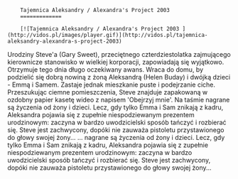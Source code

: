 
        Tajemnica Aleksandry / Alexandra's Project 2003 
        =============
        
        [![Tajemnica Aleksandry / Alexandra's Project 2003 ](http://vidos.pl/images/player.gif)](http://vidos.pl/tajemnica-aleksandry-alexandra-s-project-2003)
        
        
 Urodziny Steve'a (Gary Sweet), przeciętnego czterdziestolatka zajmującego kierownicze stanowisko w wielkiej korporacji, zapowiadają się wyjątkowo. Otrzymuje tego dnia długo oczekiwany awans. Wraca do domu, by podzielić się dobrą nowiną z żoną Aleksandrą (Helen Buday) i dwójką dzieci - Emmą i Samem. Zastaje jednak mieszkanie puste i podejrzanie ciche. Przeszukując ciemne pomieszczenia, Steve znajduje zapakowaną w ozdobny papier kasetę wideo z napisem 'Obejrzyj mnie'. Na taśmie nagrane są życzenia od żony i dzieci. Lecz, gdy tylko Emma i Sam znikają z kadru, Aleksandra pojawia się z zupełnie niespodziewanym prezentem urodzinowym: zaczyna w bardzo uwodzicielski sposób tańczyć i rozbierać się. Steve jest zachwycony, dopóki nie zauważa pistoletu przystawionego do głowy swojej żony...   ... nagrane są życzenia od żony i dzieci. Lecz, gdy tylko Emma i Sam znikają z kadru, Aleksandra pojawia się z zupełnie niespodziewanym prezentem urodzinowym: zaczyna w bardzo uwodzicielski sposób tańczyć i rozbierać się. Steve jest zachwycony, dopóki nie zauważa pistoletu przystawionego do głowy swojej żony...
    